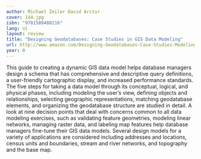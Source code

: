 ```yaml
---
author: Michael Zeiler David Arctur
cover: 144.jpg
isbn: "9781589480216"
lang: nl
layout: review
title: "Designing Geodatabases: Case Studies in GIS Data Modeling"
url: http://www.amazon.com/Designing-Geodatabases-Case-Studies-Modeling/dp/158948021X?SubscriptionId=0VMG0VFGBMRWVRA58R02&tag=ldvd-20&linkCode=xm2&camp=2025&creative=165953&creativeASIN=158948021X
year: 0
---
```


This guide to creating a dynamic GIS data model helps database managers design a schema that has comprehensive and descriptive query definitions, a user-friendly cartographic display, and increased performance standards. The five steps for taking a data model through its conceptual, logical, and physical phases, including modeling the user’s view, defining objects and relationships, selecting geographic representations, matching geodatabase elements, and organizing the geodatabase structure are studied in detail. A look at nine decision points that deal with concerns common to all data modeling exercises, such as validating feature geometries, modeling linear networks, managing raster data, and labeling map features help database managers fine-tune their GIS data models. Several design models for a variety of applications are considered including addresses and locations, census units and boundaries, stream and river networks, and topography and the base map.

